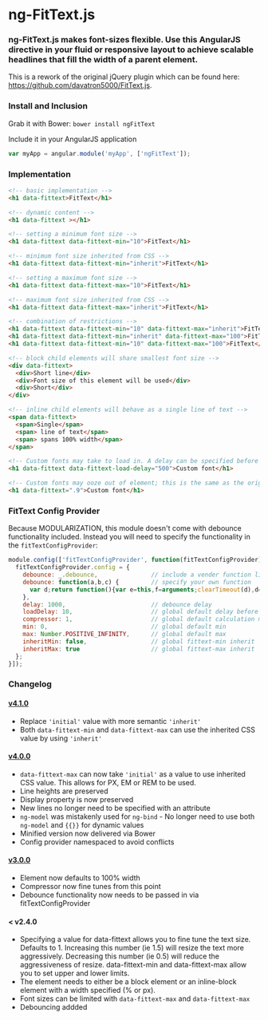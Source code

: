 # ng-FitText.js

### ng-FitText.js makes font-sizes flexible. Use this AngularJS directive in your fluid or responsive layout to achieve scalable headlines that fill the width of a parent element.

This is a rework of the original jQuery plugin which can be found here: https://github.com/davatron5000/FitText.js.

### Install and Inclusion

Grab it with Bower: `bower install ngFitText`

Include it in your AngularJS application

```javascript
var myApp = angular.module('myApp', ['ngFitText']);
```

### Implementation

```html
<!-- basic implementation -->
<h1 data-fittext>FitText</h1>

<!-- dynamic content -->
<h1 data-fittext ></h1>

<!-- setting a minimum font size -->
<h1 data-fittext data-fittext-min="10">FitText</h1>

<!-- minimum font size inherited from CSS -->
<h1 data-fittext data-fittext-min="inherit">FitText</h1>

<!-- setting a maximum font size -->
<h1 data-fittext data-fittext-max="10">FitText</h1>

<!-- maximum font size inherited from CSS -->
<h1 data-fittext data-fittext-max="inherit">FitText</h1>

<!-- combination of restrictions -->
<h1 data-fittext data-fittext-min="10" data-fittext-max="inherit">FitText</h1>
<h1 data-fittext data-fittext-min="inherit" data-fittext-max="100">FitText</h1>
<h1 data-fittext data-fittext-min="10" data-fittext-max="100">FitText</h1>

<!-- block child elements will share smallest font size -->
<div data-fittext>
  <div>Short line</div>
  <div>Font size of this element will be used</div>
  <div>Short</div>
</div>

<!-- inline child elements will behave as a single line of text -->
<span data-fittext>
  <span>Single</span>
  <span> line of text</span>
  <span> spans 100% width</span>
</span>

<!-- Custom fonts may take to load in. A delay can be specified before size is initially calculated -->
<h1 data-fittext data-fittext-load-delay="500">Custom font</h1>

<!-- Custom fonts may ooze out of element; this is the same as the original compressor attr -->
<h1 data-fittext=".9">Custom font</h1>
```

### FitText Config Provider

Because MODULARIZATION, this module doesn't come with debounce functionality included. Instead you will need to specify the functionality in the `fitTextConfigProvider`:

```javascript
module.config(['fitTextConfigProvider', function(fitTextConfigProvider) {
  fitTextConfigProvider.config = {
    debounce: _.debounce,               // include a vender function like underscore or lodash
    debounce: function(a,b,c) {         // specify your own function
      var d;return function(){var e=this,f=arguments;clearTimeout(d),d=setTimeout(function(){d=null,c||a.apply(e,f)},b),c&&!d&&a.apply(e,f)}
    },
    delay: 1000,                        // debounce delay
    loadDelay: 10,                      // global default delay before initial calculation
    compressor: 1,                      // global default calculation multiplier
    min: 0,                             // global default min
    max: Number.POSITIVE_INFINITY,      // global default max
    inheritMin: false,                  // global fittext-min inherit
    inheritMax: true                    // global fittext-max inherit
  };
}]);
```

### Changelog

#### [v4.1.0](https://github.com/patrickmarabeas/ng-FitText.js/releases/tag/v4.1.0)
+ Replace `'initial'` value with more semantic `'inherit'`
+ Both `data-fittext-min` and `data-fittext-max` can use the inherited CSS value by using `'inherit'`

#### [v4.0.0](https://github.com/patrickmarabeas/ng-FitText.js/releases/tag/v4.0.0)
+ `data-fittext-max` can now take `'initial'` as a value to use inherited CSS value. This allows for PX, EM or REM to be used.
+ Line heights are preserved
+ Display property is now preserved
+ New lines no longer need to be specified with an attribute
+ `ng-model` was mistakenly used for `ng-bind` - No longer need to use both `ng-model` and `{{}}` for dynamic values
+ Minified version now delivered via Bower
+ Config provider namespaced to avoid conflicts

#### [v3.0.0](https://github.com/patrickmarabeas/ng-FitText.js/releases/tag/v3.0.0)
+ Element now defaults to 100% width
+ Compressor now fine tunes from this point
+ Debounce functionality now needs to be passed in via fitTextConfigProvider

#### < v2.4.0
+ Specifying a value for data-fittext allows you to fine tune the text size. Defaults to 1. Increasing this number (ie 1.5) will resize the text more aggressively. Decreasing this number (ie 0.5) will reduce the aggressiveness of resize. data-fittext-min and data-fittext-max allow you to set upper and lower limits.
+ The element needs to either be a block element or an inline-block element with a width specified (% or px).
+ Font sizes can be limited with `data-fittext-max` and `data-fittext-max`
+ Debouncing addded
